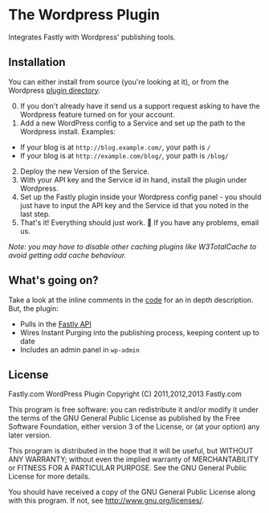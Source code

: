 # The Wordpress Plugin

Integrates Fastly with Wordpress' publishing tools.

## Installation

You can either install from source (you're looking at it), or from the Wordpress [plugin directory](http://wordpress.org/plugins/fastly/).

0. If you don't already have it send us a support request asking to have the Wordpress feature turned on for your account.
1. Add a new WordPress config to a Service and set up the path to the Wordpress install. Examples:
  - If your blog is at `http://blog.example.com/`, your path is `/`
  - If your blog is at `http://example.com/blog/`, your path is `/blog/`
2. Deploy the new Version of the Service.
3. With your API key and the Service id in hand, install the plugin under Wordpress.
4. Set up the Fastly plugin inside your Wordpress config panel - you should just have to input the API key and the Service id that you noted in the last step.
5. That's it! Everything should just work. :metal: If you have any problems, email us.

_Note: you may have to disable other caching plugins like W3TotalCache to avoid getting odd cache behaviour._

## What's going on?

Take a look at the inline comments in the [code](https://github.com/fastly/WordPress-Plugin/tree/master/lib) for an in depth description. But, the plugin:

- Pulls in the [Fastly API](http://docs.fastly.com/api)
- Wires Instant Purging into the publishing process, keeping content up to date
- Includes an admin panel in `wp-admin`

## License

Fastly.com WordPress Plugin
Copyright (C) 2011,2012,2013 Fastly.com

This program is free software: you can redistribute it and/or modify
it under the terms of the GNU General Public License as published by
the Free Software Foundation, either version 3 of the License, or
(at your option) any later version.

This program is distributed in the hope that it will be useful,
but WITHOUT ANY WARRANTY; without even the implied warranty of
MERCHANTABILITY or FITNESS FOR A PARTICULAR PURPOSE.  See the
GNU General Public License for more details.

You should have received a copy of the GNU General Public License
along with this program.  If not, see <http://www.gnu.org/licenses/>.

